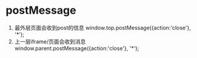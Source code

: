 # postMessage
1. 最外层页面会收到post的信息 window.top.postMessage({action:'close'}, '*');
2. 上一层iframe/页面会收到消息 window.parent.postMessage({action:'close'}, '*');
